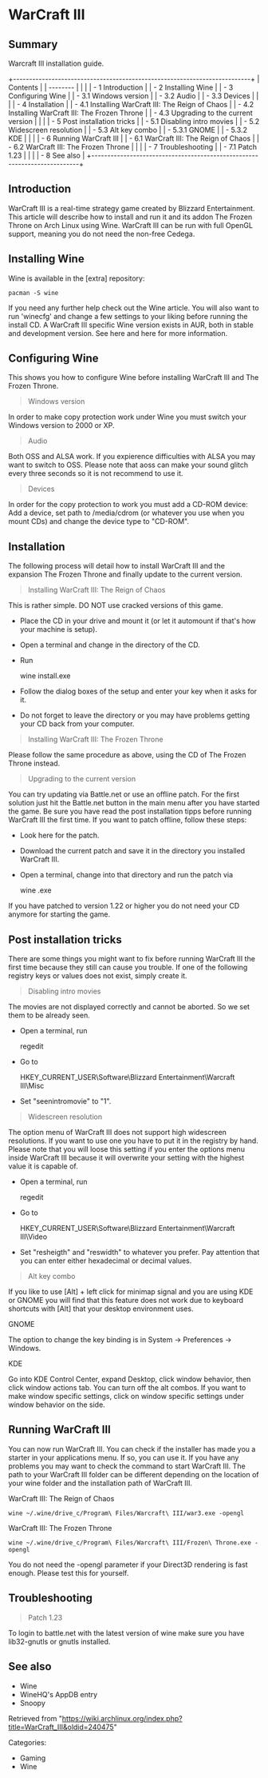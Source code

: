 WarCraft III
============

  Summary
  ----------------------------------
  Warcraft III installation guide.

+--------------------------------------------------------------------------+
| Contents                                                                 |
| --------                                                                 |
|                                                                          |
| -   1 Introduction                                                       |
| -   2 Installing Wine                                                    |
| -   3 Configuring Wine                                                   |
|     -   3.1 Windows version                                              |
|     -   3.2 Audio                                                        |
|     -   3.3 Devices                                                      |
|                                                                          |
| -   4 Installation                                                       |
|     -   4.1 Installing WarCraft III: The Reign of Chaos                  |
|     -   4.2 Installing WarCraft III: The Frozen Throne                   |
|     -   4.3 Upgrading to the current version                             |
|                                                                          |
| -   5 Post installation tricks                                           |
|     -   5.1 Disabling intro movies                                       |
|     -   5.2 Widescreen resolution                                        |
|     -   5.3 Alt key combo                                                |
|         -   5.3.1 GNOME                                                  |
|         -   5.3.2 KDE                                                    |
|                                                                          |
| -   6 Running WarCraft III                                               |
|     -   6.1 WarCraft III: The Reign of Chaos                             |
|     -   6.2 WarCraft III: The Frozen Throne                              |
|                                                                          |
| -   7 Troubleshooting                                                    |
|     -   7.1 Patch 1.23                                                   |
|                                                                          |
| -   8 See also                                                           |
+--------------------------------------------------------------------------+

Introduction
------------

WarCraft III is a real-time strategy game created by Blizzard
Entertainment. This article will describe how to install and run it and
its addon The Frozen Throne on Arch Linux using Wine. WarCraft III can
be run with full OpenGL support, meaning you do not need the non-free
Cedega.

Installing Wine
---------------

Wine is available in the [extra] repository:

    pacman -S wine

If you need any further help check out the Wine article. You will also
want to run 'winecfg' and change a few settings to your liking before
running the install CD. A WarCraft III specific Wine version exists in
AUR, both in stable and development version. See here and here for more
information.

Configuring Wine
----------------

This shows you how to configure Wine before installing WarCraft III and
The Frozen Throne.

> Windows version

In order to make copy protection work under Wine you must switch your
Windows version to 2000 or XP.

> Audio

Both OSS and ALSA work. If you expierence difficulties with ALSA you may
want to switch to OSS. Please note that aoss can make your sound glitch
every three seconds so it is not recommend to use it.

> Devices

In order for the copy protection to work you must add a CD-ROM device:
Add a device, set path to /media/cdrom (or whatever you use when you
mount CDs) and change the device type to "CD-ROM".

Installation
------------

The following process will detail how to install WarCraft III and the
expansion The Frozen Throne and finally update to the current version.

> Installing WarCraft III: The Reign of Chaos

This is rather simple. DO NOT use cracked versions of this game.

-   Place the CD in your drive and mount it (or let it automount if
    that's how your machine is setup).
-   Open a terminal and change in the directory of the CD.
-   Run

    wine install.exe

-   Follow the dialog boxes of the setup and enter your key when it asks
    for it.
-   Do not forget to leave the directory or you may have problems
    getting your CD back from your computer.

> Installing WarCraft III: The Frozen Throne

Please follow the same procedure as above, using the CD of The Frozen
Throne instead.

> Upgrading to the current version

You can try updating via Battle.net or use an offline patch. For the
first solution just hit the Battle.net button in the main menu after you
have started the game. Be sure you have read the post installation tipps
before running WarCraft III the first time. If you want to patch
offline, follow these steps:

-   Look here for the patch.
-   Download the current patch and save it in the directory you
    installed WarCraft III.
-   Open a terminal, change into that directory and run the patch via

    wine <patchname>.exe

If you have patched to version 1.22 or higher you do not need your CD
anymore for starting the game.

Post installation tricks
------------------------

There are some things you might want to fix before running WarCraft III
the first time because they still can cause you trouble. If one of the
following registry keys or values does not exist, simply create it.

> Disabling intro movies

The movies are not displayed correctly and cannot be aborted. So we set
them to be already seen.

-   Open a terminal, run

    regedit

-   Go to

    HKEY_CURRENT_USER\Software\Blizzard Entertainment\Warcraft III\Misc

-   Set "seenintromovie" to "1".

> Widescreen resolution

The option menu of WarCraft III does not support high widescreen
resolutions. If you want to use one you have to put it in the registry
by hand. Please note that you will loose this setting if you enter the
options menu inside WarCraft III because it will overwrite your setting
with the highest value it is capable of.

-   Open a terminal, run

    regedit

-   Go to

    HKEY_CURRENT_USER\Software\Blizzard Entertainment\Warcraft III\Video

-   Set "resheigth" and "reswidth" to whatever you prefer. Pay attention
    that you can enter either hexadecimal or decimal values.

> Alt key combo

If you like to use [Alt] + left click for minimap signal and you are
using KDE or GNOME you will find that this feature does not work due to
keyboard shortcuts with [Alt] that your desktop environment uses.

GNOME

The option to change the key binding is in System -> Preferences ->
Windows.

KDE

Go into KDE Control Center, expand Desktop, click window behavior, then
click window actions tab. You can turn off the alt combos. If you want
to make window specific settings, click on window specific settings
under window behavior on the side.

Running WarCraft III
--------------------

You can now run WarCraft III. You can check if the installer has made
you a starter in your applications menu. If so, you can use it. If you
have any problems you may want to check the command to start WarCraft
III. The path to your WarCraft III folder can be different depending on
the location of your wine folder and the installation path of WarCraft
III.

WarCraft III: The Reign of Chaos

    wine ~/.wine/drive_c/Program\ Files/Warcraft\ III/war3.exe -opengl

WarCraft III: The Frozen Throne

    wine ~/.wine/drive_c/Program\ Files/Warcraft\ III/Frozen\ Throne.exe -opengl

You do not need the -opengl parameter if your Direct3D rendering is fast
enough. Please test this for yourself.

Troubleshooting
---------------

> Patch 1.23

To login to battle.net with the latest version of wine make sure you
have lib32-gnutls or gnutls installed.

See also
--------

-   Wine
-   WineHQ's AppDB entry
-   Snoopy

Retrieved from
"https://wiki.archlinux.org/index.php?title=WarCraft_III&oldid=240475"

Categories:

-   Gaming
-   Wine
